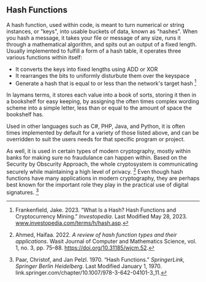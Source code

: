 ## Hash Functions

A hash function, used within code, is meant to turn numerical or string instances, or "keys", into usable buckets of data, known as "hashes". When you hash a message, it takes your file or message of any size, runs it through a mathematical algorithm, and spits out an output of a fixed length. 
Usually implemented to fulfill a form of a hash table, it operates three various functions within itself:
- It converts the keys into fixed lengths using ADD or XOR
- It rearranges the bits to uniformly disturbute them over the keyspace
- Generate a hash that is equal to or less than the network's target hash [^Frankenfield23whatishash]



In laymans terms, it stores each value into a book of sorts, storing it then in a bookshelf for easy keeping, by assigning the often times complex wording scheme into a simple letter, less than or equal to the amount of space the bookshelf has.

Used in other languages such  as C#, PHP, Java, and Python, it is often times implemented by default for a variety of those listed above, and can be overridden to suit the users needs for that specific program or project.

As well, it is used in certain types of modern cryptography, mostly within banks for making sure no fraudulance can happen within. Based on the Security by Obscurity Approach, the whole cryptosystem is communicating securely while maintaining a high level of privacy. [^Ahmed22hashfunctionapplications] Even though hash functions have many applications in modern cryptography, they
are perhaps best known for the important role they play in the practical use of digital signatures. [^Paar70hashfunction]

[^Frankenfield23whatishash]:Frankenfield, Jake. 2023. “What Is a Hash? Hash Functions and Cryptocurrency Mining.” _Investopedia_. Last Modified May 28, 2023. www.investopedia.com/terms/h/hash.asp. 
[^Paar70hashfunction]:Paar, Christof, and Jan Pelzl. 1970. “Hash Functions.” _SpringerLink, Springer Berlin Heidelberg_. Last Modified January 1, 1970. link.springer.com/chapter/10.1007/978-3-642-04101-3_11. 
[^Ahmed22hashfunctionapplications]:Ahmed, Haifaa. 2022. _A review of hash function types and their applications_. Wasit Journal of Computer and Mathematics Science, vol. 1, no. 3, pp. 75–88. https://doi.org/10.31185/wjcm.52.
